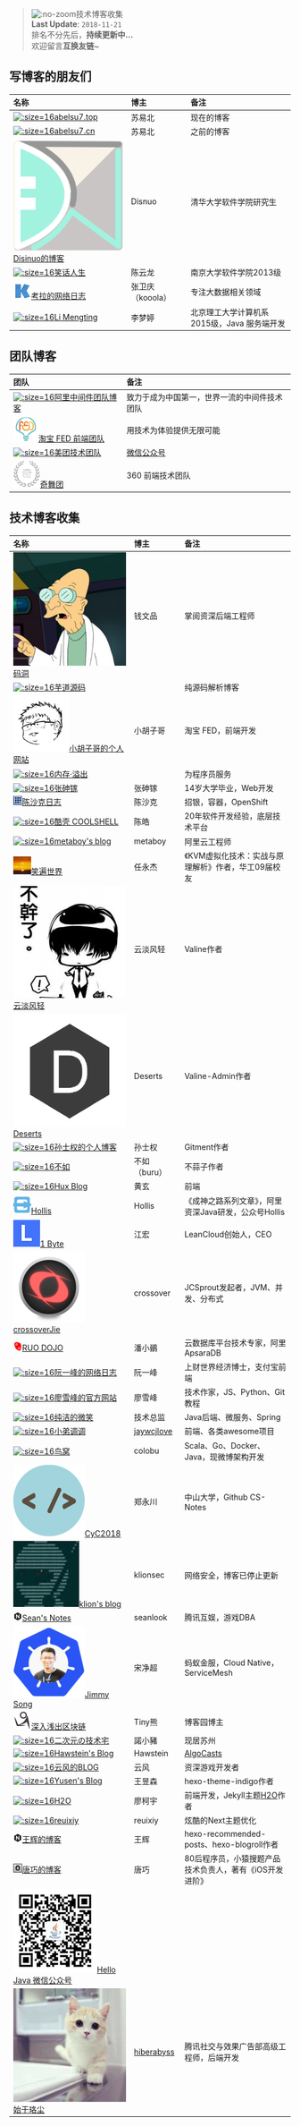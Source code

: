 > ![](https://notes.abelsu7.top/_media/hexo.svg ':no-zoom')技术博客收集 <br>
> **Last Update**: `2018-11-21` <br>
> 排名不分先后，**持续更新中…** <br>
> 欢迎留言**互换友链**~

## 写博客的朋友们

| 名称 | 博主 | 备注 |
| :-- | :-- | :-- |
| [![](logo/abelsu7.ico ':size=16')abelsu7.top](https://abelsu7.top) | 苏易北 | 现在的博客 |
| [![](logo/abelsu7.ico ':size=16')abelsu7.cn](https://abelsu7.cn) | 苏易北 | 之前的博客 |
| [![](logo/disinuo.png ':size=16')Disinuo的博客](https://disinuo.me) | Disnuo | 清华大学软件学院研究生 |
| [![](logo/cylong.ico ':size=16')笑话人生](http://www.cylong.com) | 陈云龙 | 南京大学软件学院2013级 |
| [![](logo/kooola.png ':size=16')考拉的网络日志](https://www.kooola.com) | 张卫庆（kooola） | 专注大数据相关领域 |
| [![](logo/limengting.ico ':size=16')Li Mengting](https://limengting.site) | 李梦婷 | 北京理工大学计算机系2015级，Java 服务端开发 |

## 团队博客

| 团队 | 备注 |
| :-- | :-- |
| [![](logo/aliware.ico ':size=16')阿里中间件团队博客](http://jm.taobao.org/) | 致力于成为中国第一，世界一流的中间件技术团队 |
| [![](logo/taobaofed.ico ':size=16')淘宝 FED 前端团队](http://taobaofed.org/) | 用技术为体验提供无限可能 |
| [![](logo/meituan.ico ':size=16')美团技术团队](https://tech.meituan.com/) | [微信公众号](https://tech.meituan.com/about) |
| [![](logo/360.ico ':size=16')奇舞团](https://75team.com/post/list) | 360 前端技术团队 |

## 技术博客收集

| 名称 | 博主 | 备注 |
| :-- | :-- | :-- |
| [![](logo/madong.jpg ':size=16')码洞](https://zhuanlan.zhihu.com/codehole) | 钱文品 | 掌阅资深后端工程师 |
| [![](logo/yudao.ico ':size=16')芋道源码](http://www.iocoder.cn) | | 纯源码解析博客 |
| [![](logo/barretlee.ico ':size=16')小胡子哥的个人网站](https://www.barretlee.com/) | 小胡子哥 | 淘宝 FED，前端开发 |
| [![](logo/oom.ico ':size=16')内存·溢出](http://outofmemory.cn/#csdn) | | 为程序员服务 |
| [![](logo/zsj.ico ':size=16')张砷镓](http://zhangshenjia.com) | 张砷镓 | 14岁大学毕业，Web开发 |
| [![](logo/chenshake.ico ':size=16')陈沙克日志](http://www.chenshake.com/) | 陈沙克 | 招银，容器，OpenShift |
| [![](logo/coolshell.ico ':size=16')酷壳 COOLSHELL](https://coolshell.cn) | 陈皓 | 20年软件开发经验，底层技术平台 |
| [![](logo/metaboy.ico ':size=16')metaboy's blog](http://wangyuxiong.com) | metaboy | 阿里云工程师 |
| [![](logo/smilejay.jpg ':size=16')笑遍世界](http://smilejay.com) | 任永杰 |《KVM虚拟化技术：实战与原理解析》作者，华工09届校友 |
| [![](logo/ioliu.jpg ':size=16')云淡风轻](https://ioliu.cn) | 云淡风轻 | Valine作者 |
| [![](logo/deserts.png ':size=16')Deserts](https://panjunwen.com) | Deserts | Valine-Admin作者 |
| [![](logo/imsun.ico ':size=16')孙士权的个人博客](https://imsun.net/posts/gitment-introduction/) | 孙士权 | Gitment作者 |
| [![](logo/ibruce.ico ':size=16')不如](http://ibruce.info/2015/04/04/busuanzi/) | 不如（buru）| 不蒜子作者 |
| [![](logo/hux.ico ':size=16')Hux Blog](http://huangxuan.me) | 黄玄 | 前端 |
| [![](logo/hollis.png ':size=16')Hollis](http://www.hollischuang.com) | Hollis |《成神之路系列文章》，阿里资深Java研发，公众号Hollis |
| [![](logo/leancloud.ico ':size=16')1 Byte](https://1byte.io) | 江宏 | LeanCloud创始人，CEO |
| [![](logo/crossoverjie.png ':size=16')crossoverJie](https://crossoverjie.top) | crossover | JCSprout发起者，JVM、并发、分布式 |
| [![](logo/jamespan.ico ':size=16')RUO DOJO](https://blog.jamespan.me) | 潘小鶸 | 云数据库平台技术专家，阿里ApsaraDB |
| [![](logo/ruanyifeng.ico ':size=16')阮一峰的网络日志](http://www.ruanyifeng.com/home.html) | 阮一峰 | 上财世界经济博士，支付宝前端 |
| [![](logo/liaoxuefeng.ico ':size=16')廖雪峰的官方网站](https://www.liaoxuefeng.com) | 廖雪峰 | 技术作家，JS、Python、Git教程 |
| [![](logo/ityouknow.ico ':size=16')纯洁的微笑](http://www.ityouknow.com) | 技术总监 | Java后端、微服务、Spring |
| [![](logo/wangchujiang.ico ':size=16')小弟调调](https://wangchujiang.com) | [jaywcjlove](https://github.com/jaywcjlove) | 前端、各类awesome项目 |
| [![](logo/golang.ico ':size=16')鸟窝](https://colobu.com) | colobu | Scala、Go、Docker、Java，现微博架构开发 |
| [![](logo/cyc.png ':size=16')CyC2018](https://cyc2018.github.io/page.html) | 郑永川 | 中山大学，Github CS-Notes |
| [![](logo/klion.jpg ':size=16')klion's blog](https://klionsec.github.io) | klionsec | 网络安全，博客已停止更新 |
| [![](logo/sean.png ':size=16')Sean's Notes](http://seanlook.com) | seanlook | 腾讯互娱，游戏DBA |
| [![](logo/jimmysong.png ':size=16')Jimmy Song](https://jimmysong.io) | 宋净超 | 蚂蚁金服，Cloud Native，ServiceMesh |
| [![](logo/cnblogs.ico ':size=16')深入浅出区块链](http://www.cnblogs.com/tinyxiong/) | Tiny熊 | 博客园博主 |
| [![](logo/nuoxiaozhu.ico ':size=16')二次元の技术宅](https://www.maoxuner.cn) | 諾小豬 | 现居苏州 |
| [![](logo/hawstein.ico ':size=16')Hawstein's Blog](http://www.hawstein.com) | Hawstein | [AlgoCasts](https://algocasts.io) |
| [![](logo/yunfeng.ico ':size=16')云风的BLOG](https://blog.codingnow.com) | 云风| 资深游戏开发者 |
| [![](logo/yusen.ico ':size=16')Yusen's Blog](https://imys.net/) | 王昱森 | hexo-theme-indigo作者 |
| [![](logo/liaokeyu.ico ':size=16')H2O](http://liaokeyu.com) | 廖柯宇 | 前端开发，Jekyll主题[H2O](http://liaokeyu.com/技术/2017/04/18/new-theme-h2o.html)作者 |
| [![](logo/reuixiy.ico ':size=16')reuixiy](https://reuixiy.github.io) | reuixiy | 炫酷的Next主题优化 |
| [![](logo/wanghui.png ':size=16')王辉的博客](http://hui-wang.info) | 王辉 | hexo-recommended-posts、hexo-blogroll作者 |
| [![](logo/devtang.png ':size=16')唐巧的博客](http://blog.devtang.com) | 唐巧 | 80后程序员，小猿搜题产品技术负责人，著有《iOS开发进阶》|
| [![](logo/hellojava.jpg ':size=16')Hello Java 微信公众号](http://hellojava.info) | | |
| [![](logo/hiberabyss.jpeg ':size=16')始于珞尘](https://hiberabyss.github.io) | [hiberabyss](https://github.com/hiberabyss) | 腾讯社交与效果广告部高级工程师，后端开发 |